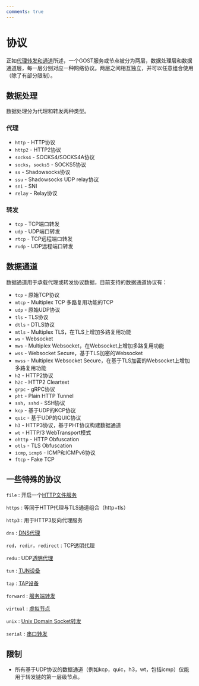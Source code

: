 ```yaml
---
comments: true
---
```


# 协议

正如[代理转发和通道](/concepts/proxy/)所述，一个GOST服务或节点被分为两层，数据处理层和数据通道层，每一层分别对应一种网络协议。两层之间相互独立，并可以任意组合使用（除了有部分限制）。


## 数据处理

数据处理分为代理和转发两种类型。

### 代理

* `http` - HTTP协议
* `http2` - HTTP2协议
* `socks4` - SOCKS4/SOCKS4A协议
* `socks`，`socks5` - SOCKS5协议
* `ss` - Shadowsocks协议
* `ssu` - Shadowsocks UDP relay协议
* `sni` - SNI
* `relay` - Relay协议

### 转发

* `tcp` - TCP端口转发
* `udp` - UDP端口转发
* `rtcp` - TCP远程端口转发
* `rudp` - UDP远程端口转发

## 数据通道

数据通道用于承载代理或转发协议数据，目前支持的数据通道协议有：

* `tcp` - 原始TCP协议
* `mtcp` - Multiplex TCP 多路复用功能的TCP
* `udp` - 原始UDP协议
* `tls` - TLS协议
* `dtls` - DTLS协议
* `mtls` - Multiplex TLS，在TLS上增加多路复用功能
* `ws` - Websocket
* `mws` - Multiplex Websocket，在Websocket上增加多路复用功能
* `wss` - Websocket Secure，基于TLS加密的Websocket
* `mwss` - Multiplex Websocket Secure，在基于TLS加密的Websocket上增加多路复用功能
* `h2` - HTTP2协议
* `h2c` - HTTP2 Cleartext
* `grpc` - gRPC协议
* `pht` - Plain HTTP Tunnel
* `ssh`，`sshd` - SSH协议
* `kcp` - 基于UDP的KCP协议
* `quic` - 基于UDP的QUIC协议
* `h3` - HTTP3协议，基于PHT协议构建数据通道
* `wt` - HTTP/3 WebTransport模式
* `ohttp` - HTTP Obfuscation
* `otls` - TLS Obfuscation
* `icmp`, `icmp6` - ICMP和ICMPv6协议
* `ftcp` - Fake TCP

## 一些特殊的协议

`file`
:    开启一个[HTTP文件服务](/tutorials/file/)

`https`
:    等同于HTTP代理与TLS通道组合（http+tls）

`http3`
:    用于HTTP3反向代理服务

`dns`
:    [DNS代理](/tutorials/dns/)

`red`，`redir`，`redirect`
:    TCP[透明代理](/tutorials/redirect/)

`redu`
:    UDP[透明代理](/tutorials/redirect/)

`tun`
:    [TUN设备](/tutorials/tuntap/)

`tap`
:    [TAP设备](/tutorials/tuntap/)

`forward`
:    [服务端转发](/tutorials/port-forwarding/#_7)

`virtual`
:    [虚拟节点](/concepts/chain/#_5)

`unix`
:    [Unix Domain Socket转发](/tutorials/unix/)

`serial`
:    [串口转发](/tutorials/serial/)


## 限制

* 所有基于UDP协议的数据通道（例如kcp，quic，h3，wt，包括icmp）仅能用于转发链的第一层级节点。

